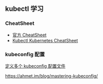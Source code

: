 ## kubectl 学习

### CheatSheet

- [官方 CheatSheet](https://kubernetes.io/docs/reference/kubectl/cheatsheet/)
- [Kubectl Kubernetes CheatSheet](https://github.com/dennyzhang/cheatsheet-kubernetes-A4)

### kubeconfig 配置

[定义多个 kubeconfig 配置文件](https://kubernetes.io/docs/tasks/access-application-cluster/configure-access-multiple-clusters/)

https://ahmet.im/blog/mastering-kubeconfig/
